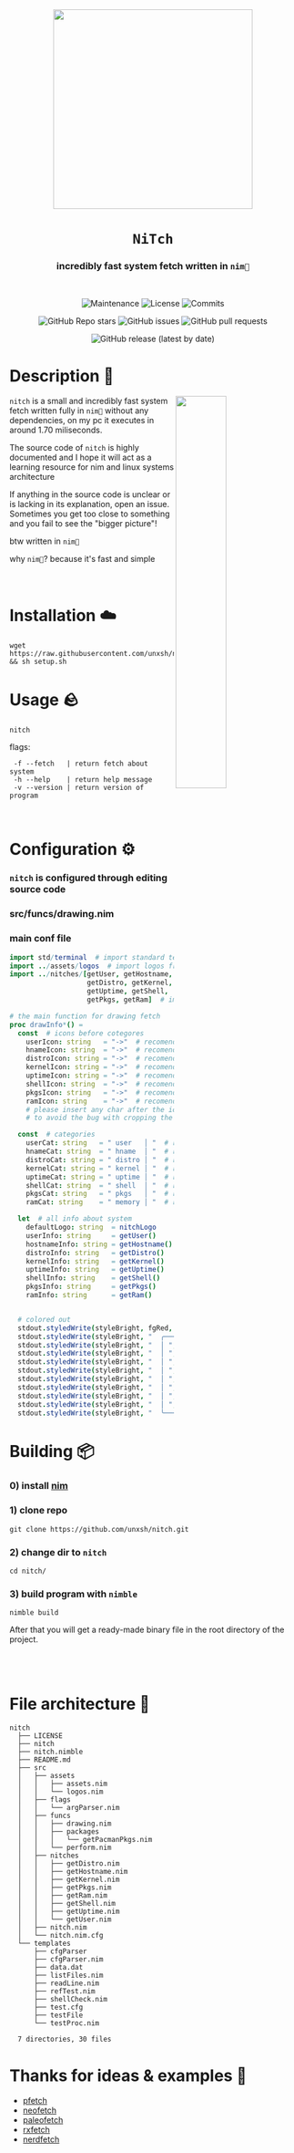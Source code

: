 <div align="center">

<img src="https://cdn.discordapp.com/attachments/955362477137362954/996769449480826971/2022-07-13_16-25.png" width="350px">

# `NiTch`

<h3>
  incredibly fast system fetch written in <code>nim👑</code>
</h3>
<br>

![Maintenance](https://shields.io/maintenance/yes/2022?style=for-the-badge)
![License](https://shields.io/github/license/unxsh/nitch?style=for-the-badge)
![Commits](https://shields.io/github/commit-activity/m/unxsh/nitch?style=for-the-badge)

![GitHub Repo stars](https://img.shields.io/github/stars/unxsh/nitch?style=for-the-badge)
![GitHub issues](https://img.shields.io/github/issues/unxsh/nitch?style=for-the-badge)
![GitHub pull requests](https://img.shields.io/github/issues-pr/unxsh/nitch?style=for-the-badge)

![GitHub release (latest by date)](https://img.shields.io/github/v/release/unxsh/nitch?style=for-the-badge)

</div>

# Description 📖

<img src="https://media.discordapp.net/attachments/955362477137362954/997839005460725841/2022-07-16_15-15_1.png" width="42%" align="right">

`nitch` is a small and incredibly fast system fetch written fully in `nim👑` without any dependencies, on my pc
it executes in around 1.70 miliseconds.

The source code of `nitch` is highly documented and I hope it will act as a learning resource for nim
and linux systems architecture

If anything in the source code is unclear or is lacking in its explanation, open an issue. Sometimes you get too close to something and you fail to see the "bigger picture"!


btw written in `nim👑`

why `nim👑`? because it's fast and simple

<br>

# Installation ☁️
```fish
wget https://raw.githubusercontent.com/unxsh/nitch/main/setup.sh && sh setup.sh
```

# Usage 🪨
```
nitch
```

flags:
```
 -f --fetch   | return fetch about system
 -h --help    | return help message
 -v --version | return version of program
```

<br>

# Configuration ⚙️
### `nitch` is configured through editing source code

### **src/funcs/drawing.nim**
### main conf file
```nim
import std/terminal  # import standard terminal lib
import ../assets/logos  # import logos from nitch/src/assets/logos
import ../nitches/[getUser, getHostname,
                   getDistro, getKernel,
                   getUptime, getShell,
                   getPkgs, getRam]  # import nitches to get info about user system

# the main function for drawing fetch
proc drawInfo*() =
  const  # icons before cotegores
    userIcon: string   = "->"  # recomended: " "
    hnameIcon: string  = "->"  # recomended: " "
    distroIcon: string = "->"  # recomended: " "
    kernelIcon: string = "->"  # recomended: " "
    uptimeIcon: string = "->"  # recomended: " "
    shellIcon: string  = "->"  # recomended: " "
    pkgsIcon: string   = "->"  # recomended: " "
    ramIcon: string    = "->"  # recomended: " "
    # please insert any char after the icon
    # to avoid the bug with cropping the edge of the icon

  const  # categories
    userCat: string   = " user   │ "  # recomended: " user   │ "
    hnameCat: string  = " hname  │ "  # recomended: " hname  │ "
    distroCat: string = " distro │ "  # recomended: " distro │ "
    kernelCat: string = " kernel │ "  # recomended: " kernel │ "
    uptimeCat: string = " uptime │ "  # recomended: " uptime │ "
    shellCat: string  = " shell  │ "  # recomended: " shell  │ "
    pkgsCat: string   = " pkgs   │ "  # recomended: " pkgs   │ "
    ramCat: string    = " memory │ "  # recomended: " memory │ "

  let  # all info about system
    defaultLogo: string  = nitchLogo      # default nitch logo from nitch/src/assets/logos
    userInfo: string     = getUser()      # get user through $USER env variable
    hostnameInfo: string = getHostname()  # get Hostname hostname through /etc/hostname
    distroInfo: string   = getDistro()    # get distro through /etc/os-release
    kernelInfo: string   = getKernel()    # get kernel through /proc/version
    uptimeInfo: string   = getUptime()    # get Uptime through /proc/uptime file
    shellInfo: string    = getShell()     # get shell through $SHELL env variable
    pkgsInfo: string     = getPkgs()      # get amount of packages in distro
    ramInfo: string      = getRam()       # get ram through /proc/meminfo


  # colored out
  stdout.styledWrite(styleBright, fgRed, defaultLogo)
  stdout.styledWrite(styleBright, "  ╭───────────╮\n")
  stdout.styledWrite(styleBright, "  │ ", fgGreen, userIcon, fgDefault, userCat, fgGreen, userInfo, "\n")
  stdout.styledWrite(styleBright, "  │ ", fgYellow, hnameIcon, fgDefault, hnameCat, fgYellow, hostnameInfo, "\n")
  stdout.styledWrite(styleBright, "  │ ", fgRed, distroIcon, fgDefault, distroCat, fgRed, distroInfo, "\n")
  stdout.styledWrite(styleBright, "  │ ", fgBlue, kernelIcon, fgDefault, kernelCat, fgBlue, kernelInfo, "\n")
  stdout.styledWrite(styleBright, "  │ ", fgCyan, uptimeIcon, fgDefault, uptimeCat, fgCyan, uptimeInfo, "\n")
  stdout.styledWrite(styleBright, "  │ ", fgMagenta, shellIcon, fgDefault, shellCat, fgMagenta, shellInfo, "\n")
  stdout.styledWrite(styleBright, "  │ ", fgGreen, pkgsIcon, fgDefault, pkgsCat, fgGreen, pkgsInfo, "\n")
  stdout.styledWrite(styleBright, "  │ ", fgYellow, ramIcon, fgDefault, ramCat, fgYellow, ramInfo, "\n")
  stdout.styledWrite(styleBright, "  ╰───────────╯\n\n")
```

# Building 📦
### 0) install [nim](https://nim-lang.org/)

### 1) clone repo
```fish
git clone https://github.com/unxsh/nitch.git
```
### 2) change dir to `nitch`
```fish
cd nitch/
```

### 3) build program with `nimble`
```fish
nimble build
```
After that you will get a ready-made binary file in the root directory of the project.

<br>
<br>

# File architecture 📁
```fish
nitch
  ├── LICENSE
  ├── nitch
  ├── nitch.nimble
  ├── README.md
  ├── src
  │   ├── assets
  │   │   ├── assets.nim
  │   │   └── logos.nim
  │   ├── flags
  │   │   └── argParser.nim
  │   ├── funcs
  │   │   ├── drawing.nim
  │   │   ├── packages
  │   │   │   └── getPacmanPkgs.nim
  │   │   └── perform.nim
  │   ├── nitches
  │   │   ├── getDistro.nim
  │   │   ├── getHostname.nim
  │   │   ├── getKernel.nim
  │   │   ├── getPkgs.nim
  │   │   ├── getRam.nim
  │   │   ├── getShell.nim
  │   │   ├── getUptime.nim
  │   │   └── getUser.nim
  │   ├── nitch.nim
  │   └── nitch.nim.cfg
  └── templates
      ├── cfgParser
      ├── cfgParser.nim
      ├── data.dat
      ├── listFiles.nim
      ├── readLine.nim
      ├── refTest.nim
      ├── shellCheck.nim
      ├── test.cfg
      ├── testFile
      └── testProc.nim

  7 directories, 30 files
```

# Thanks for ideas & examples 💬
- [pfetch](https://github.com/dylanaraps/pfetch/)
- [neofetch](https://github.com/dylanaraps/neofetch)
- [paleofetch](https://github.com/ss7m/paleofetch)
- [rxfetch](https://github.com/Mangeshrex/rxfetch)
- [nerdfetch](https://github.com/ThatOneCalculator/NerdFetch)
